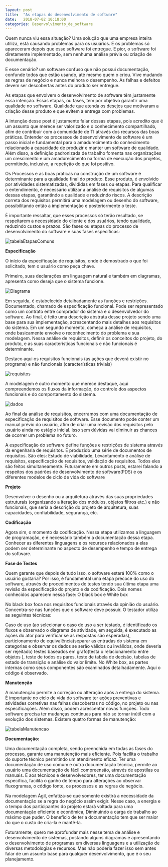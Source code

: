 ```yaml
---
layout: post
title:  "As etapas do desenvolvimento de software"
date:   2018-07-02 10:18:00
categories: Desenvolvimento_de_software
---
```

Quem nunca viu essa situação? Uma solução que uma empresa inteira  utiliza, está causando problemas para os usuários. E os problemas só apareceram depois que esse software foi entregue. E pior, o software foi diretamente implementado, sem nenhuma análise prévia ou criação de documentação. 

E esse cenário? um software confuso que não possui documentação, confunde todos que estão usando, até mesmo quem o criou. Vive mudando as regras de negócio e nunca melhora o desempenho.
As falhas e defeitos devem ser descobertas antes do produto ser entregue. 

As etapas que envolvem o desenvolvimento de software têm justamente essa intenção. Essas etapas, ou fases, tem por objetivo garantir uma qualidade no software. Qualidade que atenda os desejos que motivaram a criação desse produto e que evitem a entrega com problemas. 

A intenção desse post é justamente falar dessas etapas, pois acredito que é um assunto que merece ser valorizado e o conhecimento compartilhado, afim de contribuir com a comunidade de TI através dos recursos das boas práticas. 
Entender os processos de desenvolvimento de software é um passo inicial e fundamental para o amadurecimento do conhecimento relacionado a capacidade de produzir e manter um software de qualidade. Além disso, a definição padronizada de trabalho fomenta nas organizações um crescimento e um amadurecimento na forma de execução dos projetos, permitindo, inclusive, a repetição do que foi positivo.

Os Processos e as boas práticas na construção de um software é determinante para a qualidade final do produto. Esse produto, é envolvido por atividades sistematizadas, divididas em fases ou etapas. Para qualificar o entendimento, é necessário utilizar a análise de requisitos de algumas dessas etapas, garantindo a qualidade e reduzindo riscos. A descrição correta dos requisitos permitirá uma modelagem ou desenho do software, possibilitando então a implementação e posteriormente o teste.

É importante ressaltar, que esses processos só terão resultado, se respeitarem a necessidade do cliente e dos usuários, tendo qualidade, reduzindo custos e prazos. São fases ou etapas do processo de desenvolvimento do software e suas fases específicas:


![tabelaEtapasComuns](https://raw.githubusercontent.com/Tvitor/Tvitor.github.io/master/assets/images/imagePosts/Tabela%201%202018-07-02%2010-48.PNG)

**Especificação**

O início da especificação de requisitos, onde é demostrado o que foi solicitado, tem o usuário como peça chave. 

Primeiro, suas declarações em linguagem natural e também em diagramas, apresenta como deseja que o sistema funcione.

![Diagrama](https://raw.githubusercontent.com/Tvitor/Tvitor.github.io/master/assets/images/imagePosts/dados%202018-07-02.PNG)

 Em seguida, é estabelecido detalhadamente as funções e restrições. Documentado, chamado de especificação funcional. Pode ser representado como um contrato entre comprador do sistema e o desenvolvedor do software. Ao final, é feito uma descrição abstrata desse projeto sendo uma base para sua implementação, acrescentando mais detalhes aos requisitos do sistema.
Em um segundo momento, começa a análise de requisitos, onde basicamente envolve o reconhecimento do problema e sua modelagem. Nessa análise de requisitos, definir os conceitos do projeto, do produto, e as suas características funcionais e não funcionais é determinante.

Destaco aqui os requisitos funcionais (as ações que deverá existir no programa) e não funcionais (características triviais)

![requisitos](https://raw.githubusercontent.com/Tvitor/Tvitor.github.io/master/assets/images/imagePosts/levantamento%20de%20requisitos%202018-07-02.PNG)

A modelagem é outro momento que merece destaque, aqui compreendemos os fluxos da informação, do controle dos aspectos funcionais e do comportamento do sistema.

![dados](https://raw.githubusercontent.com/Tvitor/Tvitor.github.io/master/assets/images/imagePosts/dados%202018-07-02.PNG)

Ao final da análise de requisitos, encerramos com uma documentação de especificação de requisitos de software. Esse documento pode conter um manual prévio do usuário, afim de criar uma revisão dos requisitos pelo usuário ainda no estágio inicial. Isso sem dúvidas vai diminuir as chances de ocorrer um problema no futuro.

A especificação do software define funções e restrições de sistema através da engenharia de requisitos. É produzido uma série de documentos de requisitos.
São eles: Estudo de viabilidade, Levantamento e análise de requisitos, especificação de requisitos, validação de requisitos. Todos eles são feitos simultaneamente.
Futuramente em outros posts, estarei falando a respeitos dos padrões de desenvolvimento de software(PDS) e os diferentes modelos de ciclo de vida do software

**Projeto**

Desenvolver o desenho ou a arquitetura através das suas propriedades estruturais (organizando a iteração dos módulos, objetos filtros etc.) e não funcionais, que seria a descrição do projeto de arquitetura, suas capacidades, confiabilidade, segurança, etc.

**Codificação**

Agora sim, o momento da codificação. Nessa etapa utilizamos a linguagem de programação, e é necessário também a documentação dessa etapa. Conhecer as diferentes linguagens e os recursos relacionados a elas podem ser determinante no aspecto de desempenho e tempo de entrega do software.



**Fase de Testes**

Quem garante que depois de tudo isso, o software estará 100% como o usuário gostaria? Por isso, é fundamental uma etapa precoce do uso do software, através de procedimentos de testes tendo sua última etapa uma revisão da especificação do projeto e da codificação. Dois nomes conhecidos aparecem nessa fase: O black box e White box

No black box foca nos requisitos funcionais através da opinião do usuário. Concentra-se nas funções que o software deve possuir. O testador utiliza as seguintes técnicas: 

Caso de uso (ao selecionar o caso de uso a ser testado, é identificado os fluxos e observado o diagrama de atividade, em seguida, é executado as ações do ator para verificar se as respostas são esperadas), particionamento de equivalência(separar as entradas do sistema em categorias e observar os dados se serão válidos ou inválidos, onde deveria ser rejeitado) testes baseados em grafo(testa o relacionamento entre objetos ), teste de todos os pares, teste de tabela de decisão, tabelas de estado de transição e análise do valor limite. 
No White box, as partes internas como seus componentes são examinados detalhadamente. Aqui o código é observado.

**Manutenção**

A manutenção permite a correção ou alteração após a entrega do sistema. É importante no ciclo de vida do software ter ações preventivas e atividades corretivas nas falhas descobertas no código, no projeto ou nas especificações. Além disso, podem acrescentar novas funções. Todo software precisa ter mudanças continuas para não se tornar inútil com a evolução dos sistemas. Existem quatro formas de manutenção:

![tabelaManutencao](https://raw.githubusercontent.com/Tvitor/Tvitor.github.io/master/assets/images/imagePosts/Tabela%202%202018-07-02%2010-48.PNG)

**Documentação:** 

Uma documentação completa, sendo preenchida em todas as fases do processo, garante uma manutenção mais eficiente. Pois facilita o trabalho do suporte técnico permitindo um atendimento eficaz.  Ter uma documentação de uso comum e outra documentação técnica, permite ao usuário uma documentação de fácil compreensão, através de apostilas ou manuais. E aos técnicos e desenvolvedores, ter uma documentação específica, facilita o ganho de tempo para alterações ao observar fluxogramas, o código fonte, os processos e as regras de negócio.

Na modelagem Ágil, enfatiza-se que somente existirá a necessidade da documentação se a regra do negócio assim exigir. Nesse caso, a energia e o tempo dos participantes do projeto estará voltada para uma documentação eficiente e econômica, Diminuindo a carga de trabalho ao máximo que puder. O benefício de ter a documentação tem que ser maior do que o custo de cria-la e mantê-la. 

Futuramente, quero me aprofundar mais nesse tema de análise e desenvolvimento de sistemas, postando alguns diagramas e apresentando o desenvolvimento de programas em diversas linguagens e a utilização de diversas metodologias e recursos. Mas não poderia fazer isso sem antes falar de um assunto base para qualquer desenvolvimento, que é o seu planejamento.


